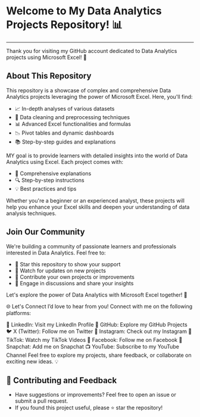
# Welcome to My Data Analytics Projects Repository! 📊
---
Thank you for visiting my GitHub account dedicated to Data Analytics projects using Microsoft Excel! 🙏

## About This Repository

This repository is a showcase of complex and comprehensive Data Analytics projects leveraging the power of Microsoft Excel. Here, you'll find:

- 📈 In-depth analyses of various datasets
- 🧹 Data cleaning and preprocessing techniques
- 📊 Advanced Excel functionalities and formulas
- 📉 Pivot tables and dynamic dashboards
- 📚 Step-by-step guides and explanations

MY goal is to provide learners with detailed insights into the world of Data Analytics using Excel. Each project comes with:

- 📝 Comprehensive explanations
- 🔍 Step-by-step instructions
- 💡 Best practices and tips

Whether you're a beginner or an experienced analyst, these projects will help you enhance your Excel skills and deepen your understanding of data analysis techniques.

## Join Our Community

We're building a community of passionate learners and professionals interested in Data Analytics. Feel free to:

- 🌟 Star this repository to show your support
- 🔔 Watch for updates on new projects
- 🤝 Contribute your own projects or improvements
- 💬 Engage in discussions and share your insights

Let's explore the power of Data Analytics with Microsoft Excel together! 🚀

🌐 Let's Connect
I’d love to hear from you! Connect with me on the following platforms:

🔗 LinkedIn: Visit my LinkedIn Profile
🐙 GitHub: Explore my GitHub Projects
🐦 X (Twitter): Follow me on Twitter
📸 Instagram: Check out my Instagram
🎵 TikTok: Watch my TikTok Videos
📘 Facebook: Follow me on Facebook
👻 Snapchat: Add me on Snapchat
📺 YouTube: Subscribe to my YouTube Channel
Feel free to explore my projects, share feedback, or collaborate on exciting new ideas. 💡

## 🤝 Contributing and Feedback
- Have suggestions or improvements? Feel free to open an issue or submit a pull request.
- If you found this project useful, please ⭐ star the repository!
